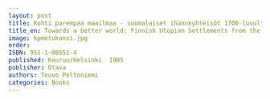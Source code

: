 ```yaml
---
layout: post
title: Kohti parempaa maailmaa - suomalaiset ihanneyhteisöt 1700-luvulta nykypäivään
title_en: Towards a better world: Finnish Utopian Settlements from the 1700's till today
image: kpmetukansi.jpg
order: 
ISBN: 951-1-08551-4
published: Keuruu/Helsinki  1985
publisher: Otava
authors: Teuvo Peltoniemi
categories: Books
---
```

 

